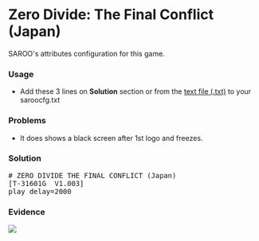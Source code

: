 # Zero Divide: The Final Conflict (Japan)

SAROO's attributes configuration for this game.

### Usage

- Add these 3 lines on **Solution** section or from the [text file (.txt)](./config.txt) to your saroocfg.txt

### Problems

- It does shows a black screen after 1st logo and freezes.

### Solution

<pre># ZERO DIVIDE THE FINAL CONFLICT (Japan)
[T-31601G  V1.003]
play_delay=2000</pre>

### Evidence

[![](https://img.youtube.com/vi/3CKU4rAsNac/0.jpg)](https://youtu.be/3CKU4rAsNac)
